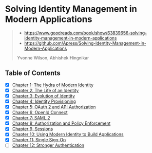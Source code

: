 # Solving Identity Management in Modern Applications

> - <https://www.goodreads.com/book/show/63839656-solving-identity-management-in-modern-applications>
> - <https://github.com/Apress/Solving-Identity-Management-in-Modern-Applications>
>
> Yvonne Wilson, Abhishek Hingnikar

## Table of Contents

- [x] [Chapter 1: The Hydra of Modern Identity](./01_the_hydra_of_modern_identity.md)
- [x] [Chapter 2: The Life of an Identity](./02_the_life_of_an_identity.md)
- [x] [Chapter 3: Evolution of Identity](./03_evolution_of_identity.md)
- [x] [Chapter 4: Identity Provisioning](./04_identity_provisioning.md)
- [x] [Chapter 5: OAuth 2 and API Authorization](./05_oauth2_and_api_authorization.md)
- [x] [Chapter 6: OpenId Connect](./06_openid_connect.md)
- [x] [Chapter 7: SAML 2](./07_saml2.md)
- [x] [Chapter 8: Authorization and Policy Enforcement](./08_authorization_and_policy_enforcement.md)
- [x] [Chapter 9: Sessions](./09_sessions.md)
- [x] [Chapter 10: Using Modern Identity to Build Applications](./10_using_modern_identity_to_build_applications.md)
- [x] [Chapter 11: Single Sign-On](./11_single_sign_on.md)
- [ ] [Chapter 12: Stronger Authentication](./12_stronger_authentication.md)
